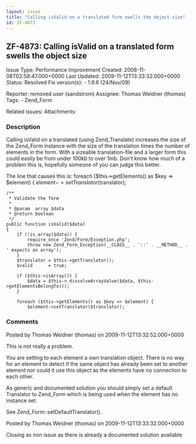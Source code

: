```yaml
---
layout: issue
title: "Calling isValid on a translated form swells the object size"
id: ZF-4873
---
```


ZF-4873: Calling isValid on a translated form swells the object size
--------------------------------------------------------------------

 Issue Type: Performance Improvement Created: 2008-11-08T02:58:47.000+0000 Last Updated: 2009-11-12T13:33:32.000+0000 Status: Resolved Fix version(s): - 1.9.6 (24/Nov/09)
 
 Reporter:  removed user (sandstrom)  Assignee:  Thomas Weidner (thomas)  Tags: - Zend\_Form
 
 Related issues: 
 Attachments: 
### Description

Calling isValid on a translated (using Zend\_Translate) increases the size of the Zend\_Form instance with the size of the translation times the number of elements in the form. With a sizeable translation-file and a larger form this could easily be from under 100kb to over 1mb. Don't know how much of a problem this is, hopefully someone of you can judge this better.

The line that causes this is: foreach ($this->getElements() as $key => $element) { $element->setTranslator($translator);

 
    /**
     * Validate the form
     * 
     * @param  array $data 
     * @return boolean
     */
    public function isValid($data)
    {
        if (!is_array($data)) {
            require_once 'Zend/Form/Exception.php';
            throw new Zend_Form_Exception(__CLASS__ . '::' . __METHOD__ . ' expects an array');
        }
        $translator = $this->getTranslator();
        $valid      = true;
    
        if ($this->isArray()) {
            $data = $this->_dissolveArrayValue($data, $this->getElementsBelongTo());
        }
    
        foreach ($this->getElements() as $key => $element) {
            $element->setTranslator($translator);


 

 

### Comments

Posted by Thomas Weidner (thomas) on 2009-11-12T13:32:52.000+0000

This is not really a problem.

You are setting to each element a own translation object. There is no way for an element to detect if the same object has already been set to another element nor could it use this object as the elements have no connection to each other.

As generic and documented solution you should simply set a default Translator to Zend\_Form which is being used when the element has no instance set.

See Zend\_Form::setDefaultTranslator().

 

 

Posted by Thomas Weidner (thomas) on 2009-11-12T13:33:32.000+0000

Closing as non issue as there is already a documented solution available

 

 